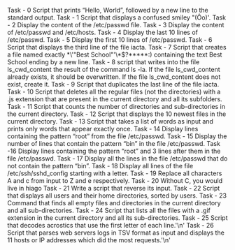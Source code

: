 Task - 0 Script that prints “Hello, World”, followed by a new line to the standard output.
Task - 1 Script that displays a confused smiley "(Ôo)'.
Task - 2 Display the content of the /etc/passwd file.
Task - 3 Display the content of /etc/passwd and /etc/hosts.
Task - 4 Display the last 10 lines of /etc/passwd.
Task - 5 Display the first 10 lines of /etc/passwd.
Task - 6 Script that displays the third line of the file iacta.
Task - 7 Script that creates a file named exactly \*\\'"Best School"\'\\*$\?\*\*\*\*\*:) containing the text Best School ending by a new line.
Task - 8 script that writes into the file ls_cwd_content the result of the command ls -la. If the file ls_cwd_content already exists, it should be overwritten. If the file ls_cwd_content does not exist, create it.
Task - 9 Script that duplicates the last line of the file iacta.
Task - 10 Script that deletes all the regular files (not the directories) with a .js extension that are present in the current directory and all its subfolders.
Task - 11 Script that counts the number of directories and sub-directories in the current directory.
Task - 12 Script that displays the 10 newest files in the current directory.
Task - 13 Script that takes a list of words as input and prints only words that appear exactly once.
Task - 14 Display lines containing the pattern “root” from the file /etc/passwd.
Task - 15 Display the number of lines that contain the pattern “bin” in the file /etc/passwd.
Task  -16 Display lines containing the pattern “root” and 3 lines after them in the file /etc/passwd.
Task - 17 Display all the lines in the file /etc/passwd that do not contain the pattern “bin”.
Task - 18 Display all lines of the file /etc/ssh/sshd_config starting with a letter.
Task - 19 Replace all characters A and c from input to Z and e respectively.
Task - 20 Without C, you would live in hiago 
Task - 21 Write a script that reverse its input.
Task - 22 Script that displays all users and their home directories, sorted by users.
Task - 23 Command that finds all empty files and directories in the current directory and all sub-directories.
Task - 24 Script that lists all the files with a .gif extension in the current directory and all its sub-directories.
Task - 25 Script that decodes acrostics that use the first letter of each line.'\n'
Task - 26 Script that parses web servers logs in TSV format as input and displays the 11 hosts or IP addresses which did the most requests.'\n'


